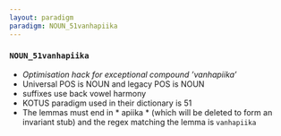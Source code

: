 ```yaml
---
layout: paradigm
paradigm: NOUN_51vanhapiika
---
```

### ` NOUN_51vanhapiika `

* _Optimisation hack for exceptional compound ’vanhapiika’_
* Universal POS is NOUN and legacy POS is NOUN
* suffixes use back vowel harmony
* KOTUS paradigm used in their dictionary is 51
* The lemmas must end in * apiika * (which will be deleted to form an invariant stub) and the regex matching the lemma is ` vanhapiika `
